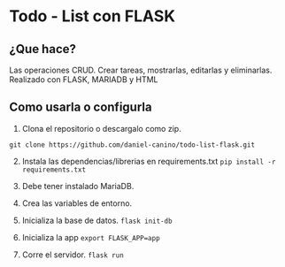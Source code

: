 # Todo - List con FLASK

## ¿Que hace?
 
 Las operaciones CRUD. Crear tareas, mostrarlas, editarlas y eliminarlas.
 Realizado con FLASK, MARIADB y HTML

## Como usarla o configurla

1. Clona el repositorio o descargalo como zip.

```git clone https://github.com/daniel-canino/todo-list-flask.git```

2. Instala las dependencias/librerias en requirements.txt
```pip install -r requirements.txt```

3. Debe tener instalado MariaDB.

4. Crea las variables de entorno.

5. Inicializa la base de datos. 
```flask init-db```

6. Inicializa la app 
```export FLASK_APP=app```

7. Corre el servidor.
```flask run```
